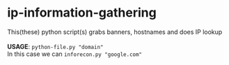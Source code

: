 # ip-information-gathering
This(these) python script(s) grabs banners, hostnames and does IP lookup 
</br>
</br>
**USAGE**: `python-file.py "domain"` </br>
In this case we can `inforecon.py "google.com"`

